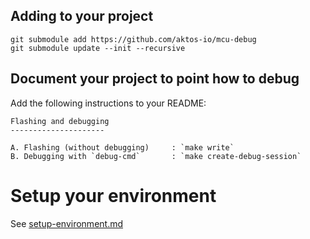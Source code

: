 ## Adding to your project 

```
git submodule add https://github.com/aktos-io/mcu-debug
git submodule update --init --recursive 
```

## Document your project to point how to debug

Add the following instructions to your README:

```
Flashing and debugging
---------------------

A. Flashing (without debugging)     : `make write`
B. Debugging with `debug-cmd`       : `make create-debug-session`
```

# Setup your environment

See [setup-environment.md](./setup-environment.md)
